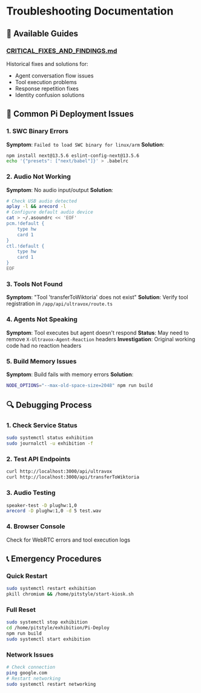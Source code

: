 # Troubleshooting Documentation

## 🔧 Available Guides

### [CRITICAL_FIXES_AND_FINDINGS.md](./CRITICAL_FIXES_AND_FINDINGS.md)
Historical fixes and solutions for:
- Agent conversation flow issues
- Tool execution problems  
- Response repetition fixes
- Identity confusion solutions

## 🚨 Common Pi Deployment Issues

### 1. **SWC Binary Errors**
**Symptom**: `Failed to load SWC binary for linux/arm`
**Solution**: 
```bash
npm install next@13.5.6 eslint-config-next@13.5.6
echo '{"presets": ["next/babel"]}' > .babelrc
```

### 2. **Audio Not Working**
**Symptom**: No audio input/output
**Solution**:
```bash
# Check USB audio detected
aplay -l && arecord -l
# Configure default audio device
cat > ~/.asoundrc << 'EOF'
pcm.!default {
    type hw
    card 1
}
ctl.!default {
    type hw
    card 1
}
EOF
```

### 3. **Tools Not Found**
**Symptom**: "Tool 'transferToWiktoria' does not exist"
**Solution**: Verify tool registration in `/app/api/ultravox/route.ts`

### 4. **Agents Not Speaking**
**Symptom**: Tool executes but agent doesn't respond
**Status**: May need to remove `X-Ultravox-Agent-Reaction` headers
**Investigation**: Original working code had no reaction headers

### 5. **Build Memory Issues**
**Symptom**: Build fails with memory errors
**Solution**:
```bash
NODE_OPTIONS="--max-old-space-size=2048" npm run build
```

## 🔍 Debugging Process

### 1. **Check Service Status**
```bash
sudo systemctl status exhibition
sudo journalctl -u exhibition -f
```

### 2. **Test API Endpoints**
```bash
curl http://localhost:3000/api/ultravox
curl http://localhost:3000/api/transferToWiktoria
```

### 3. **Audio Testing**
```bash
speaker-test -D plughw:1,0
arecord -D plughw:1,0 -d 5 test.wav
```

### 4. **Browser Console**
Check for WebRTC errors and tool execution logs

## 📞 Emergency Procedures

### Quick Restart
```bash
sudo systemctl restart exhibition
pkill chromium && /home/pitstyle/start-kiosk.sh
```

### Full Reset
```bash
sudo systemctl stop exhibition
cd /home/pitstyle/exhibition/Pi-Deploy
npm run build
sudo systemctl start exhibition
```

### Network Issues
```bash
# Check connection
ping google.com
# Restart networking
sudo systemctl restart networking
```